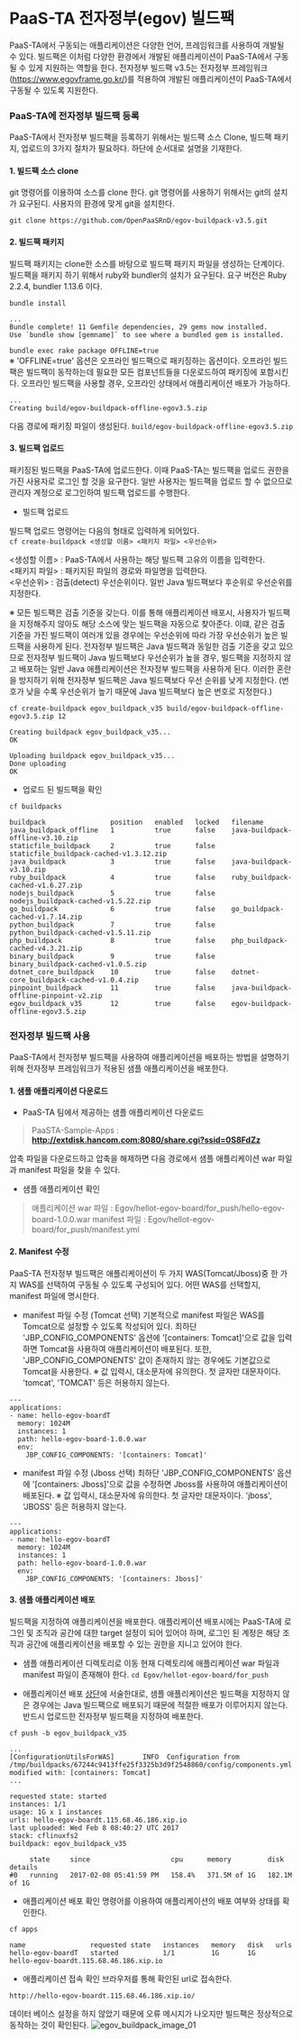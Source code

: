 # PaaS-TA 전자정부(egov) 빌드팩
PaaS-TA에서 구동되는 애플리케이션은 다양한 언어, 프레임워크를 사용하여 개발될 수 있다. 빌드팩은 이처럼 다양한 환경에서 개발된 애플리케이션이 PaaS-TA에서 구동될 수 있게 지원하는 역할을 한다. 전자정부 빌드팩 v3.5는 전자정부 프레임워크 (https://www.egovframe.go.kr/)를 적용하여 개발된 애플리케이션이 PaaS-TA에서 구동될 수 있도록 지원한다.

### PaaS-TA에 전자정부 빌드팩 등록
PaaS-TA에서 전자정부 빌드팩을 등록하기 위해서는 빌드팩 소스 Clone, 빌드팩 패키지, 업로드의 3가지 절차가 필요하다. 하단에 순서대로 설명을 기재한다.


#### 1. 빌드팩 소스 clone
git 명령어를 이용하여 소스를 clone 한다. git 명령어를 사용하기 위해서는 git의 설치가 요구된디. 사용자의 환경에 맞게 git을 설치한다.

`git clone https://github.com/OpenPaaSRnD/egov-buildpack-v3.5.git`  


#### 2. 빌드팩 패키지
빌드팩 패키지는 clone한 소스를 바탕으로 빌드팩 패키지 파일을 생성하는 단계이다. 빌드팩을 패키지 하기 위해서 ruby와 bundler의 설치가 요구된다. 요구 버전은 Ruby 2.2.4, bundler 1.13.6 이다. 

`bundle install`  
```
...
Bundle complete! 11 Gemfile dependencies, 29 gems now installed.
Use `bundle show [gemname]` to see where a bundled gem is installed.
```  

`bundle exec rake package OFFLINE=true`  
※ 'OFFLINE=true' 옵션은 오프라인 빌드팩으로 패키징하는 옵션이다. 오프라인 빌드팩은 빌드팩이 동작하는데 필요한 모든 컴포넌트들을 다운로드하여 패키징에 포함시킨다. 오프라인 빌드팩을 사용할 경우, 오프라인 상태에서 애플리케이션 배포가 가능하다.

```
...
Creating build/egov-buildpack-offline-egov3.5.zip
```  

다음 경로에 패키징 파일이 생성된다.
`build/egov-buildpack-offline-egov3.5.zip`


#### 3. 빌드팩 업로드
패키징된 빌드팩을 PaaS-TA에 업로드한다. 이때 PaaS-TA는 빌드팩을 업로드 권한을 가진 사용자로 로그인 할 것을 요구한다. 일반 사용자는 빌드팩을 업로드 할 수 없으므로 관리자 계정으로 로그인하여 빌드팩 업로드를 수행한다.

- 빌드팩 업로드

빌드팩 업로드 명령어는 다음의 형태로 입력하게 되어있다.  
`cf create-buildpack <생성할 이름> <패키지 파일> <우선순위>`  

<생성할 이름> : PaaS-TA에서 사용하는 해당 빌드팩 고유의 이름을 입력한다.  
<패키지 파일> : 패키지된 파일의 경로와 파일명을 입력한다.  
<우선순위> : 검출(detect) 우선순위이다. 일반 Java 빌드팩보다 후순위로 우선순위를 지정한다.  

<div id='notice-01'></div>
※ 모든 빌드팩은 검출 기준을 갖는다. 이를 통해 애플리케이션 배포시, 사용자가 빌드팩을 지정해주지 않아도 해당 소스에 맞는 빌드팩을 자동으로 찾아준다. 이떄, 같은 검출 기준을 가진 빌드팩이 여러개 있을 경우에는 우선순위에 따라 가장 우선순위가 높은 빌드팩을 사용하게 된다.  
전자정부 빌드팩은 Java 빌드팩과 동일한 검출 기준을 갖고 있으므로 전자정부 빌드팩이 Java 빌드팩보다 우선순위가 높을 경우, 빌드팩을 지정하지 않고 배포하는 일반 Java 애플리케이션은 전자정부 빌드팩을 사용하게 된다. 이러한 혼란을 방지하기 위해 전자정부 빌드팩은 Java 빌드팩보다 우선 순위를 낮게 지정한다. (번호가 낮을 수록 우선순위가 높기 때문에 Java 빌드팩보다 높은 번호로 지정한다.)

`cf create-buildpack egov_buildpack_v35 build/egov-buildpack-offline-egov3.5.zip 12`  

```
Creating buildpack egov_buildpack_v35...
OK

Uploading buildpack egov_buildpack_v35...
Done uploading
OK
```

- 업로드 된 빌드팩을 확인

`cf buildpacks`  

```
buildpack                position   enabled   locked   filename
java_buildpack_offline   1          true      false    java-buildpack-offline-v3.10.zip
staticfile_buildpack     2          true      false    staticfile_buildpack-cached-v1.3.12.zip
java_buildpack           3          true      false    java-buildpack-v3.10.zip
ruby_buildpack           4          true      false    ruby_buildpack-cached-v1.6.27.zip
nodejs_buildpack         5          true      false    nodejs_buildpack-cached-v1.5.22.zip
go_buildpack             6          true      false    go_buildpack-cached-v1.7.14.zip
python_buildpack         7          true      false    python_buildpack-cached-v1.5.11.zip
php_buildpack            8          true      false    php_buildpack-cached-v4.3.21.zip
binary_buildpack         9          true      false    binary_buildpack-cached-v1.0.5.zip
dotnet_core_buildpack    10         true      false    dotnet-core_buildpack-cached-v1.0.4.zip
pinpoint_buildpack       11         true      false    java-buildpack-offline-pinpoint-v2.zip
egov_buildpack_v35       12         true      false    egov-buildpack-offline-egov3.5.zip
```

### 전자정부 빌드팩 사용
PaaS-TA에서 전자정부 빌드팩을 사용하여 애플리케이션을 배포하는 방법을 설명하기 위해 전자정부 프레임워크가 적용된 샘플 애플리케이션을 배포한다.

#### 1. 샘플 애플리케이션 다운로드

- PaaS-TA 팀에서 제공하는 샘플 애플리케이션 다운로드  

>PaaSTA-Sample-Apps : **<http://extdisk.hancom.com:8080/share.cgi?ssid=0S8FdZz>**  


압축 파일을 다운로드하고 압축을 해제하면 다음 경로에서 샘플 애플리케이션 war 파일과 manifest 파일을 찾을 수 있다.

- 샘플 애플리케이션 확인  

>애플리케이션 war 파일 : Egov/hellot-egov-board/for_push/hello-egov-board-1.0.0.war
>manifest 파일 : Egov/hellot-egov-board/for_push/manifest.yml


#### 2. Manifest 수정
PaaS-TA 전자정부 빌드팩은 애플리케이션이 두 가지 WAS(Tomcat/Jboss)중 한 가지 WAS를 선택하여 구동될 수 있도록 구성되어 있다. 어떤 WAS를 선택할지, manifest 파일에 명시한다.

- manifest 파일 수정 (Tomcat 선택)
기본적으로 manifest 파일은 WAS를 Tomcat으로 설정할 수 있도록 작성되어 있다. 최하단 'JBP_CONFIG_COMPONENTS' 옵션에 '[containers: Tomcat]'으로 값을 입력하면 Tomcat을 사용하여 애플리케이션이 배포된다. 또한, 'JBP_CONFIG_COMPONENTS' 값이 존재하지 않는 경우에도 기본값으로 Tomcat을 사용한다. 
※ 값 입력시, 대소문자에 유의한다. 첫 글자만 대문자이다. 'tomcat', 'TOMCAT' 등은 허용하지 않는다.
```
---
applications:
- name: hello-egov-boardT 
  memory: 1024M
  instances: 1
  path: hello-egov-board-1.0.0.war 
  env:
    JBP_CONFIG_COMPONENTS: '[containers: Tomcat]'
```

- manifest 파일 수정 (Jboss 선택)
최하단 'JBP_CONFIG_COMPONENTS' 옵션에 '[containers: Jboss]'으로 값을 수정하면 Jboss를 사용하여 애플리케이션이 배포된다. 
※ 값 입력시, 대소문자에 유의한다. 첫 글자만 대문자이다. 'jboss', 'JBOSS' 등은 허용하지 않는다.
```
---
applications:
- name: hello-egov-boardT 
  memory: 1024M
  instances: 1
  path: hello-egov-board-1.0.0.war 
  env:
    JBP_CONFIG_COMPONENTS: '[containers: Jboss]'
```

#### 3. 샘플 애플리케이션 배포
빌드팩을 지정하여 애플리케이션을 배포한다. 애플리케이션 배포시에는 PaaS-TA에 로그인 및 조직과 공간에 대한 target 설정이 되어 있어야 하며, 로그인 된 계정은 해당 조직과 공간에 애플리케이션을 배포할 수 있는 권한을 지니고 있어야 한다.

- 샘플 애플리케이션 디렉토리로 이동
현재 디렉토리에 애플리케이션 war 파일과 manifest 파일이 존재해야 한다. 
`cd Egov/hellot-egov-board/for_push`

- 애플리케이션 배포
[상단](#notice-01)에 서술한대로, 샘플 애플리케이션은 빌드팩을 지정하지 않은 경우에는 Java 빌드팩으로 배포되기 때문에 적절한 배포가 이루어지지 않는다. 반드시 업로드한 전자정부 빌드팩을 지정하여 배포한다.

`cf push -b egov_buildpack_v35`
```
...
[ConfigurationUtilsForWAS]       INFO  Configuration from /tmp/buildpacks/67244c9413ffe25f3325b3d9f2548860/config/components.yml modified with: [containers: Tomcat]
...

requested state: started
instances: 1/1
usage: 1G x 1 instances
urls: hello-egov-boardt.115.68.46.186.xip.io
last uploaded: Wed Feb 8 08:40:27 UTC 2017
stack: cflinuxfs2
buildpack: egov_buildpack_v35

     state     since                    cpu      memory         disk           details
#0   running   2017-02-08 05:41:59 PM   158.4%   371.5M of 1G   182.1M of 1G
```

- 애플리케이션 배포 확인
명령어를 이용하여 애플리케이션의 배포 여부와 상태를 확인한다.

`cf apps`

```
name                requested state   instances   memory   disk   urls
hello-egov-boardT   started           1/1         1G       1G     hello-egov-boardt.115.68.46.186.xip.io
```
- 애플리케이션 접속 확인
브라우저를 통해 확인된 url로 접속한다.

```
http://hello-egov-boardt.115.68.46.186.xip.io/
```

데이터 베이스 설정을 하지 않았기 때문에 오류 메시지가 나오지만 빌드팩은 정상적으로 동작하는 것이 확인된다.
![egov_buildpack_image_01]


[egov_buildpack_image_01]:https://github.com/OpenPaaSRnD/Documents-PaaSTA-2.0/blob/master/images/paasta-egov-buildpack/egov_buildpack_image_01.jpg
